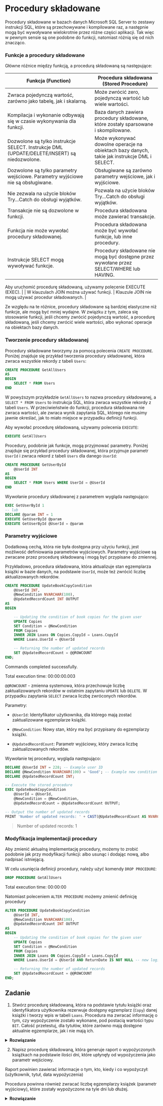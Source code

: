 # Procedury składowane

Procedury składowane w bazach danych Microsoft SQL Server to zestawy instrukcji SQL, które są przechowywane i kompilowane raz, a następnie mogą być wywoływane wielokrotnie przez różne części aplikacji. Tak więc w pewnym sensie są one podobne do funkcji, natomiast różnią się od nich znacząco.

### Funkcje a procedury składowane

Główne róźnice między funkcją, a procedurą składowaną są następujące:

| Funkcja (Function) | Procedura składowana (Stored Procedure) |
| --- | --- |
| Zwraca pojedynczą wartość, zarówno jako tabelę, jak i skalarną. | Może zwrócić zero, pojedynczą wartość lub wiele wartości. |
| Kompilacja i wykonanie odbywają się w czasie wykonywania dla funkcji. | Baza danych zawiera procedury składowane, które zostały sparsowane i skompilowane. |
| Dozwolone są tylko instrukcje SELECT. Instrukcje DML (UPDATE/DELETE/INSERT) są niedozwolone. | Może wykonywać dowolne operacje na obiektach bazy danych, takie jak instrukcje DML i SELECT. |
| Dozwolone są tylko parametry wejściowe. Parametry wyjściowe nie są obsługiwane. | Obsługiwane są zarówno parametry wejściowe, jak i wyjściowe. |
| Nie zezwala na użycie bloków Try...Catch do obsługi wyjątków. | Pozwala na użycie bloków Try...Catch do obsługi wyjątków. |
| Transakcje nie są dozwolone w funkcji. | Procedura składowana może zawierać transakcje. |
| Funkcja nie może wywołać procedury składowanej. | Procedura składowana może być wywołać funkcje, lub inne procedury. |
| Instrukcje SELECT mogą wywoływać funkcje. | Procedury składowane nie mogą być dostępne przez wywołane przez  SELECT/WHERE lub HAVING.

Aby uruchomić procedurę składowaną, używamy polecenie EXECUTE (EXEC). |
| W klauzulach JOIN można używać funkcji. | Klauzule JOIN nie mogą używać procedur składowanych. |

Ze względu na te róźnice, procedury składowane są bardziej elastyczne niż funkcje, ale mogą być mniej wydajne. W związku z tym, zaleca się stosowanie funkcji, jeśli chcemy zwrócić pojedynczą wartość, a procedurę składowaną, jeśli chcemy zwrócić wiele wartości, albo wykonać operacje na obiektach bazy danych.

### Tworzenie procedury składowanej

Procedury składowane tworzymy za pomocą polecenia `CREATE PROCEDURE`. Poniżej znajduje się przykład tworzenia procedury składowanej, która zwraca wszystkie rekordy z tabeli `Users`:


```sql
CREATE PROCEDURE GetAllUsers
AS
BEGIN
    SELECT * FROM Users
END
```

W powyższym przykładzie `GetAllUsers` to nazwa procedury składowanej, a `SELECT * FROM Users` to instrukcja SQL, która zwraca wszystkie rekordy z tabeli `Users`. W przeciwieństwie do funkcji, procedura składowana nie zwraca wartości, ale zwraca wynik zapytania SQL, którego nie musimy jawnie określać, jak to miało miejsce w przypadku definicji funkcji.

Aby wywołać procedurę składowaną, używamy polecenia `EXECUTE`:




```sql
EXECUTE GetAllUsers
```


Procedury, podobnie jak funkcje, mogą przyjmować parametry. Poniżej znajduje się przykład procedury składowanej, która przyjmuje parametr `UserId` i zwraca rekord z tabeli `Users` dla danego `UserId`:




```sql
CREATE PROCEDURE GetUserById
    @UserId INT
AS  
BEGIN
    SELECT * FROM Users WHERE UserId = @UserId
END
```


Wywołanie procedury składowanej z parametrem wygląda następująco:




```sql
EXEC GetUserById 1
-- lub 
DECLARE @param INT = 1 
EXECUTE GetUserById @param
EXECUTE GetUserById @UserId = @param
```

### Parametry wyjściowe



Dodatkową cechą, która nie była dostępna przy użyciu funkcji, jest możliwość definiowania parametrów wyjściowych. Parametry wyjściowe są zwracane przez procedurę składowaną i mogą być przypisane do zmiennej.



Przykładowo, procedura składowana, która aktualizuje stan egzemplarza książki w bazie danych, na podstawie `UserId`, może też zwrócić liczbę aktualizowanych rekordów.




```sql
CREATE PROCEDURE UpdateBookCopyCondition
    @UserId INT,
    @NewCondition NVARCHAR(100),
    @UpdatedRecordCount INT OUTPUT
AS
BEGIN

    -- Updating the condition of book copies for the given user
    UPDATE Copies
    SET Condition = @NewCondition
    FROM Copies
    INNER JOIN Loans ON Copies.CopyId = Loans.CopyId
    WHERE Loans.UserId = @UserId

    -- Returning the number of updated records
    SET @UpdatedRecordCount = @@ROWCOUNT
END;
```


Commands completed successfully.



Total execution time: 00:00:00.003


`@@ROWCOUNT` - zmienna systemowa, która przechowuje liczbę zaktualizowanych rekordów w ostatnim zapytaniu `UPDATE` lub `DELETE`. W przypadku zapytania `SELECT` zwraca liczbę zwróconych rekordów.



Parametry:

- `@UserId`: Identyfikator użytkownika, dla którego mają zostać zaktualizowane egzemplarze książki.

- `@NewCondition`: Nowy stan, który ma być przypisany do egzemplarzy książki.

- `@UpdatedRecordCount`: Parametr wyjściowy, który zwraca liczbę zaktualizowanych rekordów.



Wywołanie tej procedury, wygląda następująco:


```sql
DECLARE @UserId INT = 228; -- Example user ID
DECLARE @NewCondition NVARCHAR(100) = 'Good'; -- Example new condition
DECLARE @UpdatedRecordCount INT;

-- Execute the stored procedure
EXEC UpdateBookCopyCondition 
    @UserId = @UserId,
    @NewCondition = @NewCondition,
    @UpdatedRecordCount = @UpdatedRecordCount OUTPUT;

-- Output the number of updated records
PRINT 'Number of updated records: ' + CAST(@UpdatedRecordCount AS NVARCHAR(10));
```



> Number of updated records: 1


### Modyfikacja implementacji procedury



Aby zmienić aktualną implementację procedury, możemy to zrobić podobnie jak przy modyfikacji funkcji: albo usunąc i dodając nową, albo nadpisać istniejącą. 



W celu usunięcia definicji procedury, należy użyć komendy `DROP PROCEDURE`:




```sql
DROP PROCEDURE GetAllUsers
```




Total execution time: 00:00:00


Natomiast poleceniem `ALTER PROCEDURE` możemy zmienić definicję procedury




```sql
ALTER PROCEDURE UpdateBookCopyCondition
    @UserId INT,
    @NewCondition NVARCHAR(100),
    @UpdatedRecordCount INT OUTPUT
AS
BEGIN
    -- Updating the condition of book copies for the given user
    UPDATE Copies
    SET Condition = @NewCondition
    FROM Copies
    INNER JOIN Loans ON Copies.CopyId = Loans.CopyId
    WHERE Loans.UserId = @UserId AND ReturnDate IS NOT NULL -- new logic

    -- Returning the number of updated records
    SET @UpdatedRecordCount = @@ROWCOUNT
END;
```




## Zadanie



1. Stwórz procedurę składowaną, która na podstawie tytułu książki oraz identyfikatora użytkownika rezerwuje dostępny egzemplarz (`Copy`) danej książki i tworzy wpis w tabeli `Loans`. Procedura ma zwracać informację o tym, czy wypożyczenie zostało wykonane, pod postacią wartości typu `BIT`. Całość przetestuj, dla tytułów, które zarówno mają dostępne aktualnie egzemplarze, jak i nie mają ich.


<details><summary><b>Rozwiązanie</b></summary>

```sql
-- ROZWIĄZANIE
CREATE PROCEDURE LoanBook
    @UserId INT,
    @BookTitle NVARCHAR(255),
    @LoanSuccess BIT OUTPUT
AS
BEGIN
    DECLARE @CopyId INT
    SELECT TOP 1 @CopyId = CopyId
    FROM Copies c
    INNER JOIN Books b on b.BookId = c.BookId
    WHERE b.Title = @BookTitle AND CopyId NOT IN (
        SELECT CopyId
        FROM Loans
        WHERE c.CopyId = CopyId
            AND LoanDate < GETDATE()
            AND ReturnDate IS NULL
    ) 
    IF @CopyId IS NOT NULL
    BEGIN
        INSERT INTO Loans (UserId, CopyId, LoanDate)
        VALUES (@UserId, @CopyId, GETDATE())
        SET @LoanSuccess = 1
    END
    ELSE
    BEGIN
        SET @LoanSuccess = 0
    END
END
```

</details>


2. Napisz procedurę składowaną, która generuje raport o wypożyczonych książkach na podstawie ilości dni, które upłynęły od wypożyczenia jako parametr wejściowy.

Raport powinien zawierać informacje o tym, kto, kiedy i co wypożyczył: (użytkownik, tytuł, data wypożyczenia)

Procedura powinna również zwracać liczbę egzemplarzy książek (parametr wyjściowy), które zostały wypożyczone na tyle dni lub dłużej.

<details><summary><b>Rozwiązanie</b></summary>

```sql
-- ROZWIĄZANIE

CREATE PROCEDURE GenerateLoanedBooksReport
    @DaysSinceLoan INT,
    @NumberOfLoanedBooks INT OUTPUT
AS
BEGIN
    SELECT l.LoanId, u.Name + ' ' + u.Surname as [UserName], b.Title, l.LoanDate
    FROM Loans l
    JOIN Users u on l.UserId = u.UserId
    JOIN Copies c on l.CopyId = c.CopyId
    JOIN Books b on c.BookId = b.BookId
    WHERE DATEDIFF(DAY, l.LoanDate, GETDATE()) >= @DaysSinceLoan
    AND l.ReturnDate IS NULL
    SET @NumberOfLoanedBooks = @@ROWCOUNT
END
```

</details>
